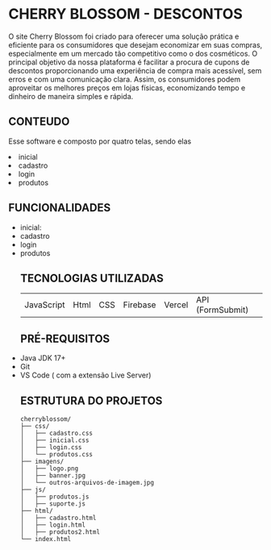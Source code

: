 <h1>CHERRY BLOSSOM - DESCONTOS</h1>
<p>O site Cherry Blossom foi criado para oferecer uma solução prática e eficiente para os consumidores que desejam economizar em suas compras, especialmente em um mercado tão competitivo como o dos cosméticos. O principal objetivo da nossa plataforma é facilitar a procura de cupons de descontos proporcionando uma experiência de compra mais acessível, sem erros e com uma comunicação clara. Assim, os consumidores podem aproveitar os melhores preços em lojas físicas, economizando tempo e dinheiro de maneira simples e rápida. </p>

<h2>CONTEUDO</h2>
<p>Esse software e composto por quatro telas, sendo elas</p>
<li>inicial</li>
<li>cadastro</li>
<li>login</li>
<li>produtos</li>

<h2>FUNCIONALIDADES</h2>

<ul>
<li>inicial:</li>
<li>cadastro</li>
<li>login</li>
<li>produtos</li
</ul>

<h2>TECNOLOGIAS UTILIZADAS</h2>
<table>
<tr>
<td>JavaScript</td>
<td>Html</td>
<td>CSS</td>
<td>Firebase</td>
<td>Vercel</td>
<td>API (FormSubmit)</td>
</tr>
</table>

<h2>PRÉ-REQUISITOS</h2>
<li>Java JDK 17+</li>
<li>Git</li>
<li>VS Code ( com a extensão Live Server)</li>

<h2>ESTRUTURA DO PROJETOS</h2>

```
cherryblossom/
├── css/
│   ├── cadastro.css
│   ├── inicial.css
│   ├── login.css
│   └── produtos.css
├── imagens/
│   ├── logo.png
│   ├── banner.jpg
│   └── outros-arquivos-de-imagem.jpg
├── js/
│   ├── produtos.js
│   ├── suporte.js
├── html/
│   ├── cadastro.html
│   ├── login.html
│   ├── produtos2.html
└── index.html
```





